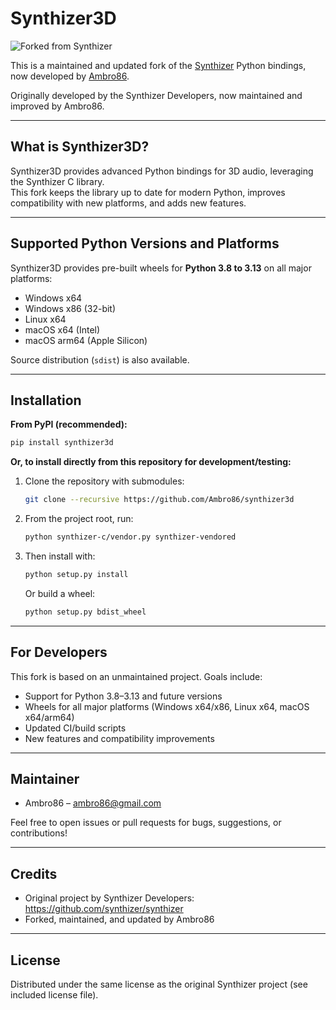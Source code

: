 # Synthizer3D

![Forked from Synthizer](https://img.shields.io/badge/forked%20from-synthizer-blue)

This is a maintained and updated fork of the [Synthizer](https://github.com/synthizer/synthizer) Python bindings, now developed by [Ambro86](https://github.com/Ambro86).

Originally developed by the Synthizer Developers, now maintained and improved by Ambro86.

---

## What is Synthizer3D?

Synthizer3D provides advanced Python bindings for 3D audio, leveraging the Synthizer C library.  
This fork keeps the library up to date for modern Python, improves compatibility with new platforms, and adds new features.

---

## Supported Python Versions and Platforms

Synthizer3D provides pre-built wheels for **Python 3.8 to 3.13** on all major platforms:

- Windows x64
- Windows x86 (32-bit)
- Linux x64
- macOS x64 (Intel)
- macOS arm64 (Apple Silicon)

Source distribution (`sdist`) is also available.

---

## Installation

**From PyPI (recommended):**
```sh
pip install synthizer3d
```

**Or, to install directly from this repository for development/testing:**

1. Clone the repository with submodules:
    ```sh
    git clone --recursive https://github.com/Ambro86/synthizer3d
    ```

2. From the project root, run:
    ```sh
    python synthizer-c/vendor.py synthizer-vendored
    ```

3. Then install with:
    ```sh
    python setup.py install
    ```
    Or build a wheel:
    ```sh
    python setup.py bdist_wheel
    ```

---

## For Developers

This fork is based on an unmaintained project. Goals include:

- Support for Python 3.8–3.13 and future versions
- Wheels for all major platforms (Windows x64/x86, Linux x64, macOS x64/arm64)
- Updated CI/build scripts
- New features and compatibility improvements

---

## Maintainer

- Ambro86 – ambro86@gmail.com

Feel free to open issues or pull requests for bugs, suggestions, or contributions!

---

## Credits

- Original project by Synthizer Developers: https://github.com/synthizer/synthizer
- Forked, maintained, and updated by Ambro86

---

## License

Distributed under the same license as the original Synthizer project (see included license file).